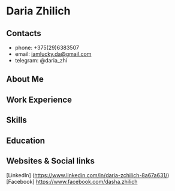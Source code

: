 # Daria Zhilich

## Contacts
* phone: +375(29)6383507
* email: iamlucky.da@gmail.com
* telegram: @daria_zhi

## About Me

## Work Experience

## Skills

## Education

## Websites & Social links
[LinkedIn] (https://www.linkedin.com/in/daria-zchilich-8a67a631/)
[Facebook] https://www.facebook.com/dasha.zhilich